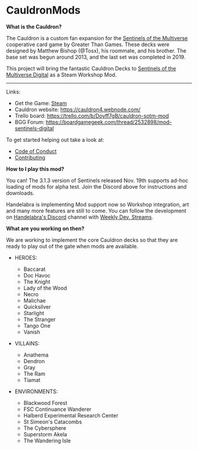 # CauldronMods

**What is the Cauldron?**

The Cauldron is a custom fan expansion for the [Sentinels of the Multiverse](http://sentinelsofthemultiverse.com/)
cooperative card game by Greater Than Games.  These decks were designed by Matthew Bishop (@Tosx), his roommate, and his brother.
The base set was begun around 2013, and the last set was completed in 2019.

This project will bring the fantastic Cauldron Decks to [Sentinels of the Multiverse Digital](https://store.steampowered.com/app/337150/Sentinels_of_the_Multiverse/) as a Steam Workshop Mod.

----------------------------------------------------------

Links:
- Get the Game: [Steam](https://store.steampowered.com/app/337150/Sentinels_of_the_Multiverse/)
- Cauldron website: https://cauldron4.webnode.com/
- Trello board: https://trello.com/b/Doyff7gB/cauldron-sotm-mod
- BGG Forum: https://boardgamegeek.com/thread/2532898/mod-sentinels-digital 

To get started helping out take a look at:
- [Code of Conduct](./Docs/CODE_OF_CONDUCT.md)
- [Contributing](./Docs/CONTRIBUTING.md)

**How to I play this mod?**

You can!
The 3.1.3 version of Sentinels released Nov. 19th supports ad-hoc loading of mods for alpha test.
Join the Discord above for instructions and downloads.

Handelabra is implementing Mod support now so Workshop integration, art and many more features are still to come.
You can follow the development on [Handelabra's Discord](https://discordapp.com/invite/handelabra)
channel with [Weekly Dev. Streams](https://www.youtube.com/playlist?list=PLGPBmjNUB43ick6QwxGIOMFFN5yKuTvQU).

**What are you working on then?**

We are working to implement the core Cauldron decks so that they are ready to play out of the gate
when mods are available.

- HEROES:
  - Baccarat
  - Doc Havoc
  - The Knight
  - Lady of the Wood
  - Necro
  - Malichae
  - Quicksilver
  - Starlight
  - The Stranger
  - Tango One
  - Vanish

- VILLAINS:
  - Anathema
  - Dendron
  - Gray
  - The Ram
  - Tiamat

- ENVIRONMENTS:
  - Blackwood Forest
  - FSC Continuance Wanderer
  - Halberd Experimental Research Center
  - St Simeon's Catacombs
  - The Cybersphere
  - Superstorm Akela
  - The Wandering Isle
